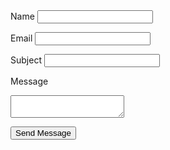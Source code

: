 <form id="contact-form" method="POST" action="https://your-api-gateway-url/send-email">
  <label for="name">Name</label>
  <input type="text" id="name" name="name" required><br/>

  <label for="email">Email</label>
  <input type="email" id="email" name="email" required><br/>

  <label for="subject">Subject</label>
  <input type="text" id="subject" name="subject" required><br/>

  <label for="message">Message</label>
  <textarea id="message" name="message" required></textarea><br/>

  <button type="submit">Send Message</button>
</form>
